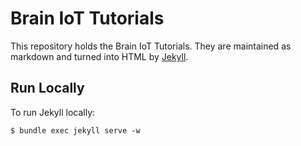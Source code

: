 # Brain IoT Tutorials

This repository holds the Brain IoT Tutorials. They are maintained as markdown and turned into HTML by [Jekyll][jekyll].

## Run Locally

To run Jekyll locally:

	$ bundle exec jekyll serve -w

[jekyll]: http://jekyllrb.com/
